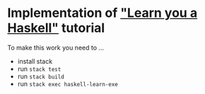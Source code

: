 # Implementation of ["Learn you a Haskell"](http://learnyouahaskell.com) tutorial

To make this work you need to ...

* install stack
* run `stack test`
* run `stack build`
* run `stack exec haskell-learn-exe`
